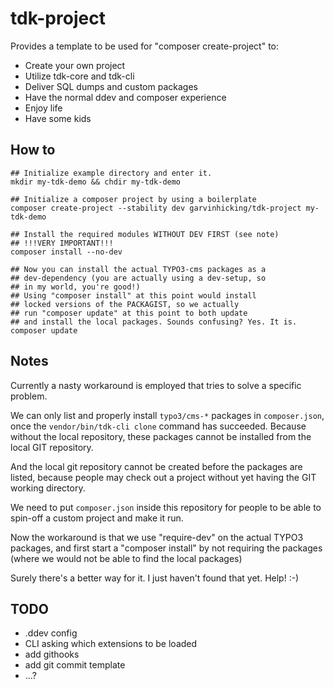 # tdk-project

Provides a template to be used for "composer create-project" to:

* Create your own project
* Utilize tdk-core and tdk-cli
* Deliver SQL dumps and custom packages
* Have the normal ddev and composer experience
* Enjoy life
* Have some kids

## How to

```
## Initialize example directory and enter it.
mkdir my-tdk-demo && chdir my-tdk-demo

## Initialize a composer project by using a boilerplate
composer create-project --stability dev garvinhicking/tdk-project my-tdk-demo 

## Install the required modules WITHOUT DEV FIRST (see note)
## !!!VERY IMPORTANT!!!
composer install --no-dev

## Now you can install the actual TYPO3-cms packages as a 
## dev-dependency (you are actually using a dev-setup, so
## in my world, you're good!)
## Using "composer install" at this point would install
## locked versions of the PACKAGIST, so we actually
## run "composer update" at this point to both update
## and install the local packages. Sounds confusing? Yes. It is.
composer update
```



## Notes

Currently a nasty workaround is employed that tries to solve a
specific problem.

We can only list and properly install `typo3/cms-*` packages in `composer.json`,
once the `vendor/bin/tdk-cli clone` command has succeeded. Because without
the local repository, these packages cannot be installed from the local GIT repository.

And the local git repository cannot be created before the packages are listed,
because people may check out a project without yet having the GIT working directory.

We need to put `composer.json` inside this repository for people to be able to
spin-off a custom project and make it run.

Now the workaround is that we use "require-dev" on the actual TYPO3 packages, and 
first start a "composer install" by not requiring the packages (where we would not
be able to find the local packages)

Surely there's a better way for it. I just haven't found that yet. Help! :-)

## TODO

* .ddev config
* CLI asking which extensions to be loaded
* add githooks
* add git commit template
* ...?
